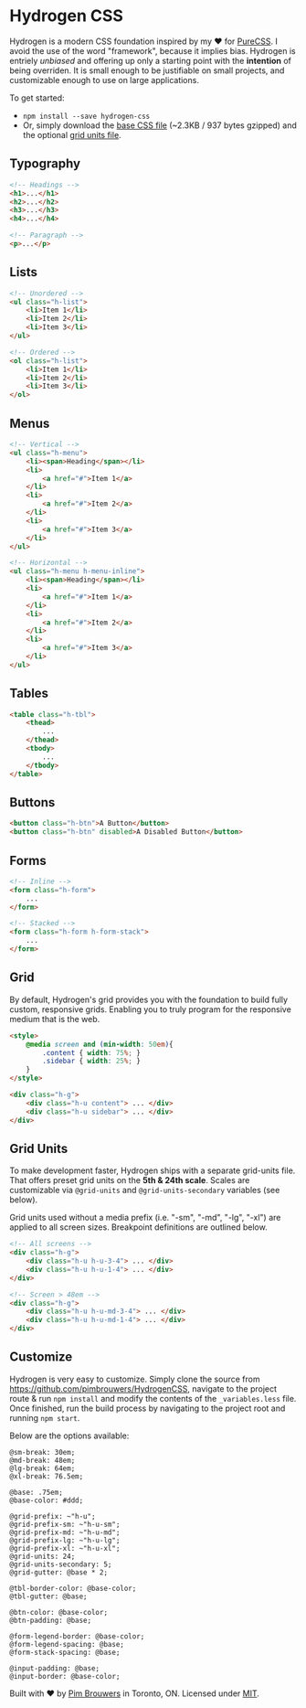 # Hydrogen CSS

Hydrogen is a modern CSS foundation inspired by my ♥ for [PureCSS](https://purecss.io/). I avoid the use of the word "framework", because it implies bias. Hydrogen is entriely _unbiased_ and offering up only a starting point with the **intention** of being overriden. It is small enough to be justifiable on small projects, and customizable enough to use on large applications.

To get started:

- `npm install --save hydrogen-css`
- Or, simply download the [base CSS file](https://raw.githubusercontent.com/pimbrouwers/HydrogenCSS/master/dist/hydrogen.min.css) (~2.3KB / 937 bytes gzipped) and the optional [grid units file](https://raw.githubusercontent.com/pimbrouwers/HydrogenCSS/master/dist/hydrogen.grid-units.min.css).


## Typography

```html
<!-- Headings -->
<h1>...</h1>
<h2>...</h2>
<h3>...</h3>
<h4>...</h4>

<!-- Paragraph -->
<p>...</p>
```

## Lists
```html
<!-- Unordered -->
<ul class="h-list">
    <li>Item 1</li>
    <li>Item 2</li>
    <li>Item 3</li>
</ul> 

<!-- Ordered --> 
<ol class="h-list"> 
    <li>Item 1</li> 
    <li>Item 2</li>
    <li>Item 3</li>
</ol> 
```

## Menus
```html
<!-- Vertical -->
<ul class="h-menu">
    <li><span>Heading</span></li>
    <li>
        <a href="#">Item 1</a>
    </li>
    <li>
        <a href="#">Item 2</a>
    </li>
    <li>
        <a href="#">Item 3</a>
    </li>
</ul>

<!-- Horizontal -->
<ul class="h-menu h-menu-inline">
    <li><span>Heading</span></li>
    <li>
        <a href="#">Item 1</a>
    </li>
    <li>
        <a href="#">Item 2</a>
    </li>
    <li>
        <a href="#">Item 3</a>
    </li>
</ul>
```

## Tables
```html
<table class="h-tbl">
    <thead> 
        ... 
    </thead> 
    <tbody> 
        ... 
    </tbody> 
</table>
```


## Buttons
```html
<button class="h-btn">A Button</button> 
<button class="h-btn" disabled>A Disabled Button</button> 
```


## Forms
```html
<!-- Inline --> 
<form class="h-form"> 
    ... 
</form> 

<!-- Stacked --> 
<form class="h-form h-form-stack"> 
    ... 
</form>
```


## Grid

By default, Hydrogen's grid provides you with the foundation to build fully custom, responsive grids. Enabling you to truly program for the responsive medium that is the web.

```html
<style> 
    @media screen and (min-width: 50em){ 
        .content { width: 75%; } 
        .sidebar { width: 25%; } 
    } 
</style> 

<div class="h-g"> 
    <div class="h-u content"> ... </div> 
    <div class="h-u sidebar"> ... </div> 
</div>
```


## Grid Units

To make development faster, Hydrogen ships with a separate grid-units file. That offers preset grid units on the **5th & 24th scale**. Scales are customizable via `@grid-units` and `@grid-units-secondary` variables (see below). 

Grid units used without a media prefix (i.e. "-sm", "-md", "-lg", "-xl") are applied to all screen sizes. Breakpoint definitions are outlined below.

``` html
<!-- All screens -->
<div class="h-g"> 
    <div class="h-u h-u-3-4"> ... </div> 
    <div class="h-u h-u-1-4"> ... </div> 
</div> 

<!-- Screen > 48em -->
<div class="h-g"> 
    <div class="h-u h-u-md-3-4"> ... </div> 
    <div class="h-u h-u-md-1-4"> ... </div> 
</div> 
```

## Customize

Hydrogen is very easy to customize. Simply clone the source from https://github.com/pimbrouwers/HydrogenCSS, navigate to the project route & run `npm install` and modify the contents of the `_variables.less` file. Once finished, run the build process by navigating to the project root and running `npm start`. 

Below are the options available:

```less
@sm-break: 30em;
@md-break: 48em;
@lg-break: 64em;
@xl-break: 76.5em;

@base: .75em;
@base-color: #ddd;

@grid-prefix: ~"h-u";
@grid-prefix-sm: ~"h-u-sm";
@grid-prefix-md: ~"h-u-md";
@grid-prefix-lg: ~"h-u-lg";
@grid-prefix-xl: ~"h-u-xl";
@grid-units: 24;
@grid-units-secondary: 5;
@grid-gutter: @base * 2;

@tbl-border-color: @base-color;
@tbl-gutter: @base;

@btn-color: @base-color;
@btn-padding: @base;

@form-legend-border: @base-color;
@form-legend-spacing: @base;
@form-stack-spacing: @base;

@input-padding: @base;
@input-border: @base-color;
```

Built with ♥ by [Pim Brouwers](https://github.com/pimbrouwers) in Toronto, ON. Licensed under [MIT](https://github.com/pimbrouwers/HydrogenCSS/blob/master/LICENSE).
